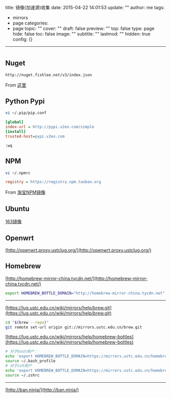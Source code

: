 title: 镜像(加速源)收集
date: 2015-04-22 14:01:53
update: ""
author: me
tags:
- mirrors
- page
categories:
- page
topic: ""
cover: ""
draft: false
preview: ""
top: false
type: page
hide: false
toc: false
image: ""
subtitle: ""
lastmod: ""
hidden: true
config: {}


---



#

## Nuget

```link
http://nuget.fishlee.net/v3/index.json 
```

From [这里](https://blog.fishlee.net/2015/10/14/announcing_nuget_acceleration_service/)  
  
## Python Pypi  

```bash
vi ~/.pip/pip.conf  
```

```ini  
[global]  
index-url = http://pypi.v2ex.com/simple  
[install]  
trusted-host=pypi.v2ex.com  
```

`:wq`

## NPM

```bash  
vi ~/.npmrc  
```

```ini
registry = https://registry.npm.taobao.org  
```

From [淘宝NPM镜像](https://npm.taobao.org/)  
  
## Ubuntu
[163镜像](http://mirrors.163.com/.help/ubuntu.html)  
  
## Openwrt
[http://openwrt.proxy.ustclug.org/](http://openwrt.proxy.ustclug.org/)  
  
## Homebrew
[http://homebrew-mirror-china.tycdn.net/](http://homebrew-mirror-china.tycdn.net/)  

```bash
export HOMEBREW_BOTTLE_DOMAIN="http://homebrew-mirror-china.tycdn.net"
```

----  
[https://lug.ustc.edu.cn/wiki/mirrors/help/brew.git](https://lug.ustc.edu.cn/wiki/mirrors/help/brew.git)  

```bash
cd "$(brew --repo)"  
git remote set-url origin git://mirrors.ustc.edu.cn/brew.git  
```

[https://lug.ustc.edu.cn/wiki/mirrors/help/homebrew-bottles](https://lug.ustc.edu.cn/wiki/mirrors/help/homebrew-bottles)  

```bash
# 对于bash用户：  
echo 'export HOMEBREW_BOTTLE_DOMAIN=https://mirrors.ustc.edu.cn/homebrew-bottles' >> ~/.bash_profile  
source ~/.bash_profile  
# 对于zsh用户  
echo 'export HOMEBREW_BOTTLE_DOMAIN=https://mirrors.ustc.edu.cn/homebrew-bottles' >> ~/.zshrc  
source ~/.zshrc  
```

----  
[http://ban.ninja/](http://ban.ninja/)
